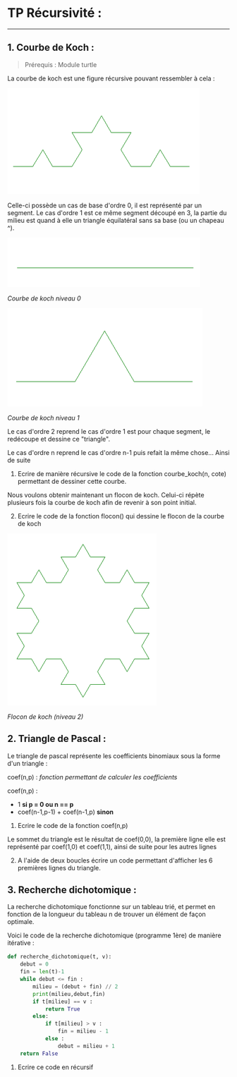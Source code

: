 # TP Récursivité :

------

## 1. Courbe de Koch : 

> Prérequis : Module turtle

La courbe de koch est une figure récursive pouvant ressembler à cela : 

![](../Images/Courbe_koch.png)

Celle-ci possède un cas de base d'ordre 0, il est représenté par un segment. Le cas d'ordre 1 est ce même segment découpé en 3, la partie du milieu est quand à elle un triangle équilatéral sans sa base (ou un chapeau ^). 

![](../Images/Courbe_koch_0.png)

*Courbe de koch niveau 0*

![Koch 1](../Images/Courbe_koch_1.png)

*Courbe de koch niveau 1*

Le cas d'ordre 2 reprend le cas d'ordre 1 est pour chaque segment, le redécoupe et dessine ce "triangle".

Le cas d'ordre n reprend le cas d'ordre n-1 puis refait la même chose... Ainsi de suite

1. Ecrire de manière récursive le code de la fonction courbe_koch(n, cote) permettant de dessiner cette courbe.  

Nous voulons obtenir maintenant un flocon de koch. Celui-ci répète plusieurs fois la courbe de koch afin de revenir à son point initial.

2.  Ecrire le code de la fonction flocon() qui dessine le flocon de la courbe de koch

![Flocon de koch](../Images/flocon.png)

*Flocon de koch (niveau 2)*

## 2. Triangle de Pascal : 

Le triangle de pascal représente les coefficients binomiaux sous la forme d'un triangle :

coef(n,p) : *fonction permettant de calculer les coefficients*

coef(n,p) :

- 1 **si p = 0 ou n == p**
- coef(n-1,p-1) + coef(n-1,p) **sinon**

1. Ecrire le code de la fonction coef(n,p)

 Le sommet du triangle est le résultat de coef(0,0), la première ligne elle est représenté par coef(1,0) et coef(1,1), ainsi de suite pour les autres lignes

2. A l'aide de deux boucles écrire un code permettant d'afficher les 6 premières lignes du triangle.

## 3. Recherche dichotomique :

La recherche dichotomique fonctionne sur un tableau trié, et permet en fonction de la longueur du tableau n de trouver un élément de façon optimale.

Voici le code de la recherche dichotomique (programme 1ère) de manière itérative :

```python
def recherche_dichotomique(t, v):
    debut = 0
    fin = len(t)-1
    while debut <= fin :
        milieu = (debut + fin) // 2
        print(milieu,debut,fin)
        if t[milieu] == v :
            return True 
        else:
            if t[milieu] > v :
                fin = milieu - 1
            else :
                debut = milieu + 1
    return False
```

1. Ecrire ce code en récursif